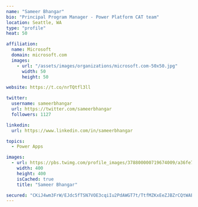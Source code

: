 ```yaml
---
name: "Sameer Bhangar"
bio: "Principal Program Manager - Power Platform CAT team"
location: Seattle, WA
type: "profile"
heat: 50

affiliation:
  name: Microsoft
  domain: microsoft.com
  images:
    - url: "/assets/images/organizations/microsoft.com-50x50.jpg"
      width: 50
      height: 50

website: https://t.co/nrTQtfl3ll

twitter:
  username: sameerbhangar
  url: https://twitter.com/sameerbhangar
  followers: 1127

linkedin:
  url: https://www.linkedin.com/in/sameerbhangar

topics:
  - Power Apps

images:
  - url: https://pbs.twimg.com/profile_images/378800000719674009/a36fe7ddfab1778b76e5793772e43798_400x400.jpeg
    width: 400
    height: 400
    isCached: true
    title: "Sameer Bhangar"

secured: "CKiJ4wm3FrW/EJdc5fTSN7VOE3cqiIu2PdAWGT7t/TtfMZKxEeZJBZrCQtWAEFPbtvhZWVAQmMf2+yk+xjt7M/A5tMaSo6d5owY+u46+ZjMs82G+wEZitf8mWpbNYmxlS8QLD7N9PQe2ztSDz1Ng1oWkRjS+u25Zi6oO8gNuZUJfkW27ZhV0/aGWdnoFOdA9DMFA39EBYWC2s2bH/yVA/WDBE/VAKzp+ZTm/dmkVS43RwjDDtbze36enCktF8EvCm18/Ti/KimtLwrYfIGK2cQTzm/J8kQK/zwVOMKwy59LsMwaPvjJ9LP/yAiWnEytOf9t8Kyv4JbZwaYtzWXQ60kcVzleNA3C5sTMXv4wrvDvTxrHtl92T/KrhUK5t1T5/xk6VO2inCN6Xk/9GHGG1lrK0T5GoTAp4KXfvbbv7H10=;AuTnYXJbuBKWenohoGHMCQ=="
---
```


